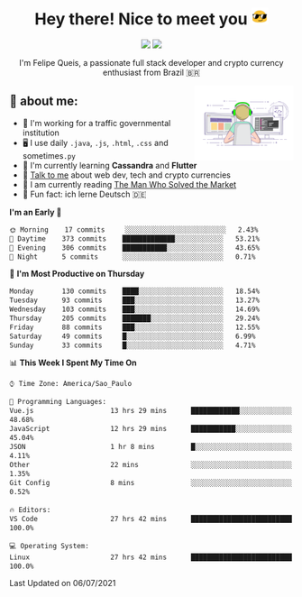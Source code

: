
<h1 align="center">Hey there! Nice to meet you <img src="assets/sunglasses.gif" width="30"/></h1>

<p align="center">
  <a href="https://www.linkedin.com/in/fqueis"><img src="https://img.shields.io/badge/-LinkedIn-blue?style=flat&logo=Linkedin&logoColor=white" /></a>
  <a href="mailto:fqueis@gmail.com"><img src="https://img.shields.io/badge/-Gmail-c14438?style=flat&logo=Gmail&logoColor=white" /></a>
</p>

<p align="center">I'm Felipe Queis, a passionate full stack developer and crypto currency enthusiast from Brazil 🇧🇷</p>

<img width="35%" align="right" alt="fqueis" src="assets/profile.gif" /></p>

## 🤵 about me:

- 🏢 I'm working for a traffic governmental institution
- 🖥️ I use daily `.java`, `.js`, `.html`, `.css` and sometimes`.py`
- 🌱 I'm currently learning **Cassandra** and **Flutter**
- 💬 [Talk to me](https://github.com/fqueis/fqueis/discussions) about web dev, tech and crypto currencies
- 📖 I am currently reading [The Man Who Solved the Market](https://amzn.com/073521798X)
- 💭 Fun fact: ich lerne Deutsch 🇩🇪

<!--START_SECTION:waka-->
**I'm an Early 🐤** 

```text
🌞 Morning    17 commits     ░░░░░░░░░░░░░░░░░░░░░░░░░   2.43% 
🌆 Daytime    373 commits    █████████████░░░░░░░░░░░░   53.21% 
🌃 Evening    306 commits    ███████████░░░░░░░░░░░░░░   43.65% 
🌙 Night      5 commits      ░░░░░░░░░░░░░░░░░░░░░░░░░   0.71%

```
📅 **I'm Most Productive on Thursday** 

```text
Monday       130 commits    ████░░░░░░░░░░░░░░░░░░░░░   18.54% 
Tuesday      93 commits     ███░░░░░░░░░░░░░░░░░░░░░░   13.27% 
Wednesday    103 commits    ███░░░░░░░░░░░░░░░░░░░░░░   14.69% 
Thursday     205 commits    ███████░░░░░░░░░░░░░░░░░░   29.24% 
Friday       88 commits     ███░░░░░░░░░░░░░░░░░░░░░░   12.55% 
Saturday     49 commits     █░░░░░░░░░░░░░░░░░░░░░░░░   6.99% 
Sunday       33 commits     █░░░░░░░░░░░░░░░░░░░░░░░░   4.71%

```


📊 **This Week I Spent My Time On** 

```text
⌚︎ Time Zone: America/Sao_Paulo

💬 Programming Languages: 
Vue.js                   13 hrs 29 mins      ████████████░░░░░░░░░░░░░   48.68% 
JavaScript               12 hrs 29 mins      ███████████░░░░░░░░░░░░░░   45.04% 
JSON                     1 hr 8 mins         █░░░░░░░░░░░░░░░░░░░░░░░░   4.11% 
Other                    22 mins             ░░░░░░░░░░░░░░░░░░░░░░░░░   1.35% 
Git Config               8 mins              ░░░░░░░░░░░░░░░░░░░░░░░░░   0.52%

🔥 Editors: 
VS Code                  27 hrs 42 mins      █████████████████████████   100.0%

💻 Operating System: 
Linux                    27 hrs 42 mins      █████████████████████████   100.0%

```


 Last Updated on 06/07/2021
<!--END_SECTION:waka-->
